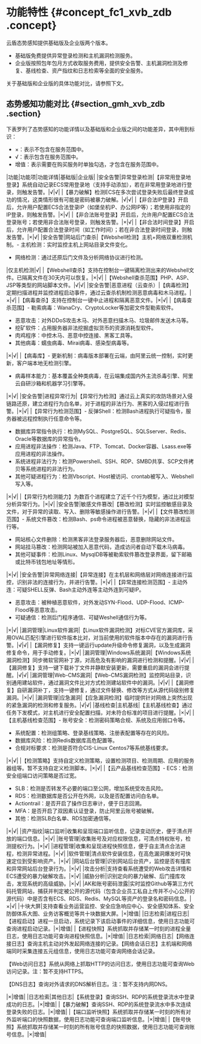 # 功能特性 {#concept_fc1_xvb_zdb .concept}

云盾态势感知提供基础版及企业版两个版本。

-   基础版免费提供异常登录检测和主机漏洞检测服务。
-   企业版按照包年包月方式收取服务费用，提供安全告警、主机漏洞检测及修复、基线检查、资产指纹和日志检索等全面的安全服务。

关于基础版和企业版的具体功能对比，请参照下文。

## 态势感知功能对比 {#section_gmh_xvb_zdb .section}

下表罗列了态势感知的功能详情以及基础版和企业版之间的功能差异，其中用到标识：

-   ×：表示不包含在服务范围中。
-   √：表示包含在服务范围中。
-   增值：表示需要在购买服务时单独勾选，才包含在服务范围中。

|功能|功能项|功能详情|基础版|企业版|
|安全告警|异常登录检测|【非常用登录地登录】系统自动记录ECS常用登录地（支持手动添加），若在非常用登录地进行登录，则触发告警。|√|√|
|【暴力破解】检测ECS在多次尝试登录失败后最终登录成功的情况，这类情形很有可能是密码被暴力破解。|√|√|
|【非合法IP登录】开启后，允许用户配置ECS合法登录IP（如堡垒机IP、办公网IP等）；若使用非指定的IP登录，则触发告警。|×|√|
|【非合法账号登录】开启后，允许用户配置ECS合法登录账号；若使用非合法账号登录，则触发告警。|×|√|
|【非合法时间登录】开启后，允许用户配置合法登录时间（如工作时间）；若在非合法登录时间登录，则触发告警。|×|√|
|安全告警|网站后门查杀|【Webshell检测】主机+网络双重检测机制。-   主机检测：实时监控主机上网站目录文件变化。
-   网络检测：通过还原后门文件及分析网络协议进行检测。

|仅主机检测|√|
|【Webshell查杀】支持在控制台一键隔离检测出来的Webshell文件。已隔离文件在30天内可以恢复。|×|√|
|【Webshell查杀范围】PHP、ASP、JSP等类型的网站脚本文件。|√|√|
|安全告警|恶意进程（云查杀）|【病毒检测】定期扫描进程并监控进程启动事件，通过云查杀机制检测恶意病毒和木马进程。|×|√|
|【病毒查杀】支持在控制台一键中止进程和隔离恶意文件。|×|√|
|【病毒查杀范围】-   勒索病毒：WanaCry、CryptoLocker等加密文件型勒索软件。
-   恶意攻击：对外DDoS攻击木马、对外恶意扫描木马、垃圾邮件发送木马等。
-   挖矿软件：占用服务器非法挖掘虚拟货币的资源消耗型软件。
-   肉鸡程序：中控木马、恶意中控连接、黑客工具等。
-   其他病毒：蠕虫病毒、Mirai病毒、感染型病毒等。

|×|√|
|【病毒库】-   更新机制：病毒版本部署在云端，由阿里云统一控制，实时更新，客户端本地无检测引擎。
-   病毒样本能力：基本覆盖全种类病毒，在云端集成国内外主流杀毒引擎、阿里云自研沙箱和机器学习引擎等。

|×|√|
|安全告警|进程异常行为|【异常行为检测】通过云上真实的攻防场景对入侵链路还原，建立进程行为白名单，对于进程的非法行为、黑客的入侵过程进行告警。|×|√|
|【异常行为检测范围】-   反弹Shell：检测Bash进程执行可疑指令，服务器被远程控制执行任意命令等。
-   数据库异常指令执行：检测MySQL、PostgreSQL、SQLSserver、Redis、Oracle等数据库的异常指令。
-   应用进程非法操作：检测Java、FTP、Tomcat、Docker容器、Lsass.exe等应用进程的非法操作。
-   系统进程非法行为：检测Powershell、SSH、RDP、SMBD共享、SCP文件拷贝等系统进程的非法行为。
-   其他可疑进程行为：检测Vbscript、Host被访问、crontab被写入、Webshell写入等。

|×|√|
|【异常行为检测能力】为数百个进程建立了近千个行为模型，通过比对模型分析异常行为。|×|√|
|安全告警|敏感文件篡改|【篡改检测】实时监控敏感目录及文件，对于异常的读取、写入、删除等敏感操作进行告警。|×|√|
|【文件篡改检测范围】-   系统文件篡改：检测Bash、ps命令进程被恶意替换，隐藏的非法进程运行等。
-   网站核心文件删除：检测黑客非法登录服务器后，恶意删除网站文件。
-   网站挂马篡改：检测网站被加入恶意代码，造成访问者自动下载木马病毒。
-   其他可疑事件：检测Linux、MysqlDB等被勒索软件篡改登录界面，留下邮箱或比特币钱包地址等情形。

|×|√|
|安全告警|异常网络连接|【异常连接】在主机层和网络层对网络连接进行监控，识别非法的连接行为，并进行告警。|×|√|
|【异常连接检测范围】-   主动外连：可疑SHELL反弹、Bash主动外连等主动外连到可疑IP。
-   恶意攻击：被种植恶意软件，对外发动SYN-Flood、UDP-Flood、ICMP-Flood等恶意攻击。
-   可疑通信：检测后门程序通信、可疑Weshell通信行为等。

|×|√|
|漏洞管理|Linux软件漏洞|【Linux软件漏洞检测】对标CVE官方漏洞库，采用OVAL匹配引擎进行软件版本比对，对当前使用的软件版本中存在的漏洞进行告警。|√|√|
|【漏洞修复】支持一键运行update升级命令修复漏洞，以及生成漏洞修复命令，用于手动修复。|×|√|
|漏洞管理|Windows系统漏洞|【Windows系统漏洞检测】同步微软官网补丁源，对高危及有影响的漏洞进行检测和提醒。|√|√|
|【漏洞修复】支持一键下载补丁文件并静默安装更新，需要重启的漏洞会进行提醒。|√|√|
|漏洞管理|Web-CMS漏洞|【Web-CMS漏洞检测】监控网站目录，识别通用建站软件，通过漏洞文件比对方式检测建站软件中的漏洞。|√|√|
|【漏洞修复】自研漏洞补丁，支持一键修复，通过文件替换、修改等方式从源代码级别修复漏洞。|×|√|
|漏洞管理|应急漏洞|【应急漏洞检测】临时提供针对网络上突然出现的紧急漏洞的检测和修复服务。|√|√|
|基线检查|主机基线|【主机基线检查】通过任务下发模式，对主机进行安全配置扫描，对未符合标准的项目进行提醒。|×|√|
|【主机基线检查范围】-   账号安全：检测密码策略合规、系统及应用弱口令等。
-   系统配置：检测组策略、登录基线策略、注册表配置等存在的风险。
-   数据库风险：检测Redis数据库高危配置等。
-   合规对标要求：检测是否符合CIS-Linux Centos7等系统基线要求。

|×|√|
|【检测策略】支持自定义检测策略，设置检测项目、检测周期、应用的服务器组等。暂不支持自定义检测脚本。|×|√|
|【云产品基线检查范围】-   ECS：检测安全组端口访问策略是否过宽。
-   SLB：检测是否转发不必要的端口至公网，增加系统受攻击风险。
-   RDS：检测数据库是否公开在外网，以及是否配置访问白名单。
-   Actiontrail：是否开启了操作日志审计，便于日志回溯。
-   MFA：是否开启了双因素认证登录，防止阿里云账号被破解。
-   其他：检测SLB白名单、RDS加密通信等。

|×|√|
|资产指纹|端口监听|收集和呈现端口监听信息，记录变动历史，便于清点开放的端口信息。|×|√|
|账号管理|收集账号及对应权限信息，可清点特权账号，检测提权行为。|×|√|
|进程管理|收集和呈现进程快照信息，便于自主清点合法进程，检测异常进程。|×|√|
|软件管理|清点软件安装信息，在高危漏洞爆发时可快速定位到受影响资产。|×|√|
|网站后台管理|识别网站后台资产，监控是否有撞库和异常网站后台登录行为。|×|√|
|攻击分析|支持查看系统遭受的Web攻击详情和ECS遭受的暴力破解攻击。|×|√|
|威胁分析|识别定向的暴力破解、后门撞库攻击，发现系统的高级威胁。|×|√|
|AK和账号密码泄露|实时监控Github等第三方代码托管网站，捕获并判定被公开的源代码（包含企业员工私自上传并不小心公开的源代码）中是否含有ECS、RDS、Redis、MySQL等资产的登录名和密码信息。|×|√|
|十块大屏|支持查看业务运营监控、安全应急响应中心、安全感知体系、安全防御体系大图、业务访客概览等共十块数据大屏。|×|增值|
|日志检索|进程日志|【进程启动】进程一旦启动，系统记录下该启动事件的详细信息，使用日志功能可查询进程启动记录。|×|增值|
|【进程快照】系统抓取并存储某一时刻的进程全量日志，使用日志功能可查询进程快照信息。|×|增值|
|日志检索|网络日志|【网络连接日志】查询主机主动对外发起网络连接的记录。【网络会话日志】主机端和网络端同时采集连接五元组信息，使用日志功能可查询网络会话记录。

【Web访问日志】系统从网络上抓取HTTP的访问日志，使用日志功能可查询Web访问记录。注：暂不支持HTTPS。

【DNS日志】查询对外请求的DNS解析日志。注：暂不支持内网DNS。

|×|增值|
|日志检索|其他日志|【系统登录】查询SSH、RDP的系统登录流水中登录成功的日志。|×|增值|
|【暴力破解】查询SSH、RDP的系统登录流水中多次连续登录失败的日志。|×|增值|
|【端口监听快照】系统抓取并存储某一时刻的所有对外监听端口的快照数据，使用日志功能可查询端口监听信息。|×|增值|
|【账号快照】系统抓取并存储某一时刻的所有账号信息的快照数据，使用日志功能可查询账号信息。|×|增值|

